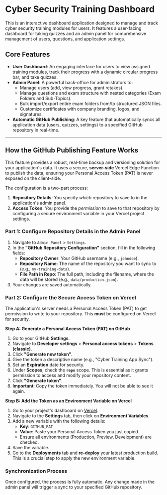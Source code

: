 # Cyber Security Training Dashboard

This is an interactive dashboard application designed to manage and track cyber security training modules for users. It features a user-facing dashboard for taking quizzes and an admin panel for comprehensive management of users, questions, and application settings.

## Core Features

- **User Dashboard**: An engaging interface for users to view assigned training modules, track their progress with a dynamic circular progress bar, and take quizzes.
- **Admin Panel**: A powerful back-office for administrators to:
  - Manage users (add, view progress, grant retakes).
  - Manage questions and exam structure with nested categories (Exam Folders and Sub-Topics).
  - Bulk import/export entire exam folders from/to structured JSON files.
  - Customize certificates with company branding, logos, and signatures.
- **Automatic GitHub Publishing**: A key feature that automatically syncs all application data (users, quizzes, settings) to a specified GitHub repository in real-time.

---

## How the GitHub Publishing Feature Works

This feature provides a robust, real-time backup and versioning solution for your application's data. It uses a secure, **server-side** Vercel Edge Function to publish the data, ensuring your Personal Access Token (PAT) is never exposed on the client-side.

The configuration is a two-part process:

1.  **Repository Details**: You specify *which* repository to save to in the application's admin panel.
2.  **Access Token**: You provide the *permission* to save to that repository by configuring a secure environment variable in your Vercel project settings.

### Part 1: Configure Repository Details in the Admin Panel

1.  Navigate to `Admin Panel` > `Settings`.
2.  In the **"GitHub Repository Configuration"** section, fill in the following fields:
    -   **Repository Owner**: Your GitHub username (e.g., `johndoe`).
    -   **Repository Name**: The name of the repository you want to sync to (e.g., `my-training-data`).
    -   **File Path in Repo**: The full path, including the filename, where the data will be stored (e.g., `data/production.json`).
3.  Your changes are saved automatically.

### Part 2: Configure the Secure Access Token on Vercel

The application's server needs a Personal Access Token (PAT) to get permission to write to your repository. This **must** be configured on Vercel for security.

**Step A: Generate a Personal Access Token (PAT) on GitHub**

1.  Go to your GitHub **Settings**.
2.  Navigate to **Developer settings** > **Personal access tokens** > **Tokens (classic)**.
3.  Click **"Generate new token"**.
4.  Give the token a descriptive name (e.g., "Cyber Training App Sync").
5.  Set an **Expiration** date for security.
6.  Under **Scopes**, check the **`repo`** scope. This is essential as it grants permission to access and modify your repository content.
7.  Click **"Generate token"**.
8.  **Important**: Copy the token immediately. You will not be able to see it again.

**Step B: Add the Token as an Environment Variable on Vercel**

1.  Go to your project's dashboard on [Vercel](https://vercel.com).
2.  Navigate to the **Settings** tab, then click on **Environment Variables**.
3.  Add a new variable with the following details:
    -   **Key**: `GITHUB_PAT`
    -   **Value**: Paste your Personal Access Token you just copied.
    -   Ensure all environments (Production, Preview, Development) are checked.
4.  Save the variable.
5.  Go to the **Deployments** tab and **re-deploy** your latest production build. This is a crucial step to apply the new environment variable.

### Synchronization Process

Once configured, the process is fully automatic. Any change made in the admin panel will trigger a sync to your specified GitHub repository.
